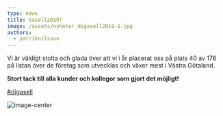 ```yaml
---
type: news
title: Gasell2019!
image: /assets/nyheter_digasell2019-1.jpg
authors:
  - patriknilsson
---
```


Vi är väldigt stolta och glada över att vi i år placerat oss på plats 40 av 176 på listan över de företag som utvecklas och växer mest i Västra Götaland.

**Stort tack till alla kunder och kollegor som gjort det möjligt!**

[\#digasell](https://twitter.com/search?q=%23digasell)

![](/assets/nyheter_digasell2019-2.jpg "image-center")
